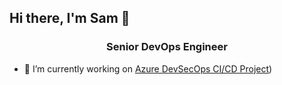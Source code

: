 ## Hi there, I'm Sam 👋
<h3 align="center"> Senior DevOps Engineer</h3>

- 🔭 I’m currently working on [Azure DevSecOps CI/CD Project](https://github.com/SamNwangwu/Azure-DevSecOps-Project))

<!--
**SamNwangwu/samnwangwu** is a ✨ _special_ ✨ repository because its `README.md` (this file) appears on your GitHub profile.

Here are some ideas to get you started:


- 🌱 I’m currently learning ...
- 👯 I’m looking to collaborate on ...
- 🤔 I’m looking for help with ...
- 💬 Ask me about ...
- 📫 How to reach me: ...
- 😄 Pronouns: ...
- ⚡ Fun fact: ...
-->
